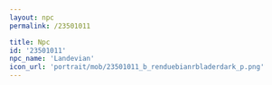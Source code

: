 ```yaml
---
layout: npc
permalink: /23501011

title: Npc
id: '23501011'
npc_name: 'Landevian'
icon_url: 'portrait/mob/23501011_b_renduebianrbladerdark_p.png'
---
```

